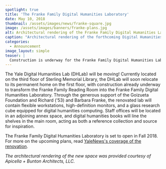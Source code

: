 ```yaml
---
spotlight: true
title: 'The Franke Family Digital Humanities Laboratory'
date: May 10, 2018
thumbnail: /assets/images/news/franke-square.jpg
image: /assets/images/banners/franke-plans.jpg
alt: Architectural rendering of the Franke Family Digital Humanities Laboratory
caption: "Architectural rendering of the forthcoming Digital Humanities Lab in the Franke Family Reading Room, courtesy of Apicella + Bunton Architects, LLC (January 8, 2018)."
categories: 
  - Announcement
image_layout: simple
teaser: |
  Construction is underway for the Franke Family Digital Humanities Laboratory, which will be opening on the first floor of Sterling Memorial Library in Fall 2018.
---
```

The Yale Digital Humanities Lab (DHLab) will be moving! Currently located on the third floor of Sterling Memorial Library, the DHLab will soon relocate to its permanent home on the first floor, with construction already underway to transform the Franke Family Reading Room into the Franke Family Digital Humanities Laboratory. Through the generous support of the Goizueta Foundation and Richard ('53) and Barbara Franke, the renovated lab will contain flexible workstations, high-definition monitors, and a glass research cube equipped for digital humanities computing. Staff offices will be located in an adjoining annex space, and digital humanities books will line the shelves in the main room, acting as both a reference collection and source for inspiration.

The Franke Family Digital Humanities Laboratory is set to open in Fall 2018. For more on the upcoming plans, read <a href='https://news.yale.edu/2018/03/19/renovation-creating-new-home-yale-librarys-digital-humanities-lab' target='_blank'>YaleNews's coverage of the renovation</a>.  

*The architectural rendering of the new space was provided courtesy of Apicella + Bunton Architects, LLC.*